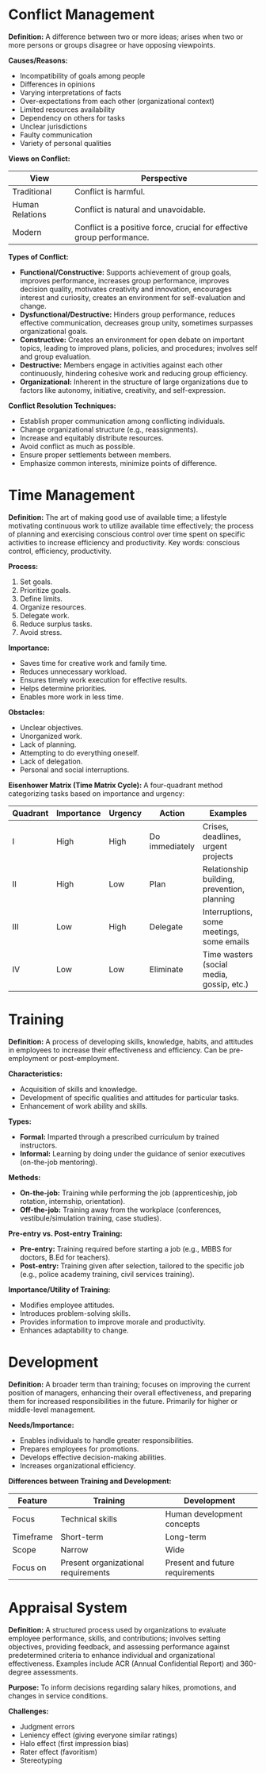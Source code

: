 # Conflict Management

**Definition:**  A difference between two or more ideas; arises when two or more persons or groups disagree or have opposing viewpoints.

**Causes/Reasons:**

* Incompatibility of goals among people
* Differences in opinions
* Varying interpretations of facts
* Over-expectations from each other (organizational context)
* Limited resources availability
* Dependency on others for tasks
* Unclear jurisdictions
* Faulty communication
* Variety of personal qualities

**Views on Conflict:**

| View          | Perspective                                      |
|---------------|-------------------------------------------------|
| Traditional   | Conflict is harmful.                             |
| Human Relations | Conflict is natural and unavoidable.             |
| Modern        | Conflict is a positive force, crucial for effective group performance. |

**Types of Conflict:**

* **Functional/Constructive:** Supports achievement of group goals, improves performance, increases group performance, improves decision quality, motivates creativity and innovation, encourages interest and curiosity, creates an environment for self-evaluation and change.
* **Dysfunctional/Destructive:** Hinders group performance, reduces effective communication, decreases group unity, sometimes surpasses organizational goals.
* **Constructive:** Creates an environment for open debate on important topics, leading to improved plans, policies, and procedures; involves self and group evaluation.
* **Destructive:** Members engage in activities against each other continuously, hindering cohesive work and reducing group efficiency.
* **Organizational:** Inherent in the structure of large organizations due to factors like autonomy, initiative, creativity, and self-expression.


**Conflict Resolution Techniques:**

* Establish proper communication among conflicting individuals.
* Change organizational structure (e.g., reassignments).
* Increase and equitably distribute resources.
* Avoid conflict as much as possible.
* Ensure proper settlements between members.
* Emphasize common interests, minimize points of difference.


# Time Management

**Definition:** The art of making good use of available time; a lifestyle motivating continuous work to utilize available time effectively; the process of planning and exercising conscious control over time spent on specific activities to increase efficiency and productivity.  Key words: conscious control, efficiency, productivity.

**Process:**

1. Set goals.
2. Prioritize goals.
3. Define limits.
4. Organize resources.
5. Delegate work.
6. Reduce surplus tasks.
7. Avoid stress.


**Importance:**

* Saves time for creative work and family time.
* Reduces unnecessary workload.
* Ensures timely work execution for effective results.
* Helps determine priorities.
* Enables more work in less time.

**Obstacles:**

* Unclear objectives.
* Unorganized work.
* Lack of planning.
* Attempting to do everything oneself.
* Lack of delegation.
* Personal and social interruptions.


**Eisenhower Matrix (Time Matrix Cycle):** A four-quadrant method categorizing tasks based on importance and urgency:

| Quadrant | Importance | Urgency | Action          | Examples                                      |
|----------|-------------|----------|-----------------|-------------------------------------------------|
| I        | High         | High      | Do immediately   | Crises, deadlines, urgent projects              |
| II       | High         | Low       | Plan             | Relationship building, prevention, planning      |
| III      | Low          | High      | Delegate         | Interruptions, some meetings, some emails       |
| IV       | Low          | Low       | Eliminate        | Time wasters (social media, gossip, etc.)       |


# Training

**Definition:** A process of developing skills, knowledge, habits, and attitudes in employees to increase their effectiveness and efficiency.  Can be pre-employment or post-employment.

**Characteristics:**

* Acquisition of skills and knowledge.
* Development of specific qualities and attitudes for particular tasks.
* Enhancement of work ability and skills.

**Types:**

* **Formal:** Imparted through a prescribed curriculum by trained instructors.
* **Informal:** Learning by doing under the guidance of senior executives (on-the-job mentoring).

**Methods:**

* **On-the-job:** Training while performing the job (apprenticeship, job rotation, internship, orientation).
* **Off-the-job:** Training away from the workplace (conferences, vestibule/simulation training, case studies).


**Pre-entry vs. Post-entry Training:**

* **Pre-entry:** Training required before starting a job (e.g., MBBS for doctors, B.Ed for teachers).
* **Post-entry:** Training given after selection, tailored to the specific job (e.g., police academy training, civil services training).

**Importance/Utility of Training:**

* Modifies employee attitudes.
* Introduces problem-solving skills.
* Provides information to improve morale and productivity.
* Enhances adaptability to change.


# Development

**Definition:** A broader term than training; focuses on improving the current position of managers, enhancing their overall effectiveness, and preparing them for increased responsibilities in the future. Primarily for higher or middle-level management.

**Needs/Importance:**

* Enables individuals to handle greater responsibilities.
* Prepares employees for promotions.
* Develops effective decision-making abilities.
* Increases organizational efficiency.

**Differences between Training and Development:**

| Feature         | Training                               | Development                             |
|-----------------|----------------------------------------|-----------------------------------------|
| Focus           | Technical skills                        | Human development concepts              |
| Timeframe       | Short-term                              | Long-term                               |
| Scope           | Narrow                                  | Wide                                    |
| Focus on        | Present organizational requirements     | Present and future requirements          |


# Appraisal System

**Definition:** A structured process used by organizations to evaluate employee performance, skills, and contributions; involves setting objectives, providing feedback, and assessing performance against predetermined criteria to enhance individual and organizational effectiveness.  Examples include ACR (Annual Confidential Report) and 360-degree assessments.

**Purpose:** To inform decisions regarding salary hikes, promotions, and changes in service conditions.

**Challenges:**

* Judgment errors
* Leniency effect (giving everyone similar ratings)
* Halo effect (first impression bias)
* Rater effect (favoritism)
* Stereotyping